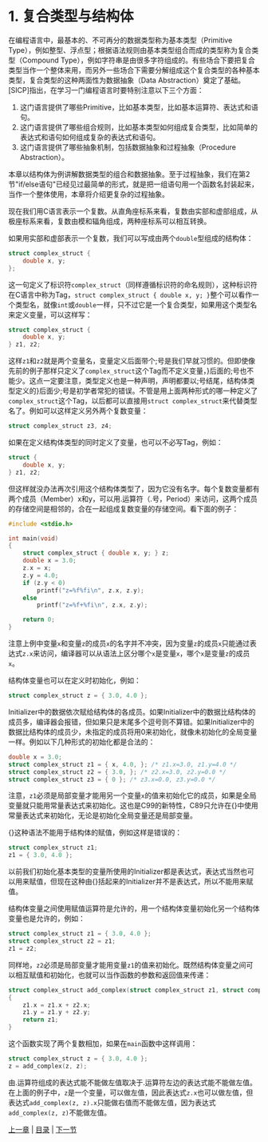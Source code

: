 # 1. 复合类型与结构体

在编程语言中，最基本的、不可再分的数据类型称为基本类型（Primitive Type），例如整型、浮点型；根据语法规则由基本类型组合而成的类型称为复合类型（Compound Type），例如字符串是由很多字符组成的。有些场合下要把复合类型当作一个整体来用，而另外一些场合下需要分解组成这个复合类型的各种基本类型，复合类型的这种两面性为数据抽象（Data Abstraction）奠定了基础。[SICP]指出，在学习一门编程语言时要特别注意以下三个方面：

1. 这门语言提供了哪些Primitive，比如基本类型，比如基本运算符、表达式和语句。
2. 这门语言提供了哪些组合规则，比如基本类型如何组成复合类型，比如简单的表达式和语句如何组成复杂的表达式和语句。
3. 这门语言提供了哪些抽象机制，包括数据抽象和过程抽象（Procedure Abstraction）。

本章以结构体为例讲解数据类型的组合和数据抽象。至于过程抽象，我们在第2节"if/else语句"已经见过最简单的形式，就是把一组语句用一个函数名封装起来，当作一个整体使用，本章将介绍更复杂的过程抽象。

现在我们用C语言表示一个复数。从直角座标系来看，复数由实部和虚部组成，从极座标系来看，复数由模和辐角组成，两种座标系可以相互转换。

如果用实部和虚部表示一个复数，我们可以写成由两个`double`型组成的结构体：

```c
struct complex_struct {
    double x, y;
};
```

这一句定义了标识符`complex_struct`（同样遵循标识符的命名规则），这种标识符在C语言中称为Tag，`struct complex_struct { double x, y; }`整个可以看作一个类型名，就像`int`或`double`一样，只不过它是一个复合类型，如果用这个类型名来定义变量，可以这样写：

```c
struct complex_struct {
    double x, y;
} z1, z2;
```

这样`z1`和`z2`就是两个变量名，变量定义后面带个;号是我们早就习惯的。但即使像先前的例子那样只定义了`complex_struct`这个Tag而不定义变量，}后面的;号也不能少。这点一定要注意，类型定义也是一种声明，声明都要以;号结尾，结构体类型定义的}后面少;号是初学者常犯的错误。不管是用上面两种形式的哪一种定义了`complex_struct`这个Tag，以后都可以直接用`struct complex_struct`来代替类型名了。例如可以这样定义另外两个复数变量：

```c
struct complex_struct z3, z4;
```

如果在定义结构体类型的同时定义了变量，也可以不必写Tag，例如：

```c
struct {
    double x, y;
} z1, z2;
```

但这样就没办法再次引用这个结构体类型了，因为它没有名字。每个复数变量都有两个成员（Member）x和y，可以用.运算符（.号，Period）来访问，这两个成员的存储空间是相邻的，合在一起组成复数变量的存储空间。看下面的例子：

```c
#include <stdio.h>

int main(void)
{
    struct complex_struct { double x, y; } z;
    double x = 3.0;    
    z.x = x;
    z.y = 4.0;
    if (z.y < 0)
        printf("z=%f%fi\n", z.x, z.y);
    else
        printf("z=%f+%fi\n", z.x, z.y);

    return 0;
}
```

注意上例中变量`x`和变量`z`的成员`x`的名字并不冲突，因为变量`z`的成员`x`只能通过表达式`z.x`来访问，编译器可以从语法上区分哪个`x`是变量`x`，哪个`x`是变量`z`的成员`x`。

结构体变量也可以在定义时初始化，例如：

```c
struct complex_struct z = { 3.0, 4.0 };
```

Initializer中的数据依次赋给结构体的各成员。如果Initializer中的数据比结构体的成员多，编译器会报错，但如果只是末尾多个逗号则不算错。如果Initializer中的数据比结构体的成员少，未指定的成员将用0来初始化，就像未初始化的全局变量一样。例如以下几种形式的初始化都是合法的：

```c
double x = 3.0;
struct complex_struct z1 = { x, 4.0, }; /* z1.x=3.0, z1.y=4.0 */
struct complex_struct z2 = { 3.0, }; /* z2.x=3.0, z2.y=0.0 */
struct complex_struct z3 = { 0 }; /* z3.x=0.0, z3.y=0.0 */
```

注意，`z1`必须是局部变量才能用另一个变量`x`的值来初始化它的成员，如果是全局变量就只能用常量表达式来初始化。这也是C99的新特性，C89只允许在{}中使用常量表达式来初始化，无论是初始化全局变量还是局部变量。

{}这种语法不能用于结构体的赋值，例如这样是错误的：

```c
struct complex_struct z1;
z1 = { 3.0, 4.0 };
```

以前我们初始化基本类型的变量所使用的Initializer都是表达式，表达式当然也可以用来赋值，但现在这种由{}括起来的Initializer并不是表达式，所以不能用来赋值。

结构体变量之间使用赋值运算符是允许的，用一个结构体变量初始化另一个结构体变量也是允许的，例如：

```c
struct complex_struct z1 = { 3.0, 4.0 };
struct complex_struct z2 = z1;
z1 = z2;
```

同样地，`z2`必须是局部变量才能用变量`z1`的值来初始化。既然结构体变量之间可以相互赋值和初始化，也就可以当作函数的参数和返回值来传递：

```c
struct complex_struct add_complex(struct complex_struct z1, struct complex_struct z2)
{
    z1.x = z1.x + z2.x;
    z1.y = z1.y + z2.y;
    return z1;
}
```

这个函数实现了两个复数相加，如果在`main`函数中这样调用：

```c
struct complex_struct z = { 3.0, 4.0 };
z = add_complex(z, z);
```

由.运算符组成的表达式能不能做左值取决于.运算符左边的表达式能不能做左值。在上面的例子中，`z`是一个变量，可以做左值，因此表达式`z.x`也可以做左值，但表达式`add_complex(z, z).x`只能做右值而不能做左值，因为表达式`add_complex(z, z)`不能做左值。

[上一章](/ch06/s06) | [目录](/ch07/index) | [下一节](/ch07/s02) 